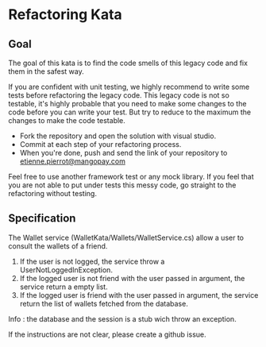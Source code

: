 # Refactoring Kata

## Goal
The goal of this kata is to find the code smells of this legacy code and fix them in the safest way.

If you are confident with unit testing, we highly recommend to write some tests before refactoring the legacy code. 
This legacy code is not so testable, it's highly probable that you need to make some changes to the code before you can write your test. 
But try to reduce to the maximum the changes to make the code testable.

* Fork the repository and open the solution with visual studio.
* Commit at each step of your refactoring process.
* When you're done, push and send the link of your repository to etienne.pierrot@mangopay.com

Feel free to use another framework test or any mock library.
If you feel that you are not able to put under tests this messy code, go straight to the refactoring without testing.

## Specification
The Wallet service (WalletKata/Wallets/WalletService.cs) allow a user to consult the wallets of a friend.

1. If the user is not logged, the service throw a UserNotLoggedInException.
2. If the logged user is not friend with the user passed in argument, the service return a empty list.
3. If the logged user is friend with the user passed in argument, the service return the list of wallets fetched from the database.

Info : the database and the session is a stub wich throw an exception.

If the instructions are not clear, please create a github issue.

